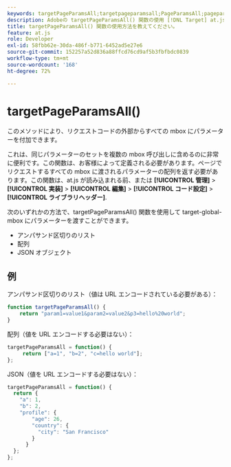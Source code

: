 ```yaml
---
keywords: targetPageParamsAll;targetpageparamsall;PageParamsAll;pageparamsall;page params;ページパラメーター;at.js;関数
description: Adobeの targetPageParamsAll() 関数の使用 [!DNL Target] at.js JavaScript ライブラリを使用して、リクエストコードの外部からすべての mbox にパラメーターを付加できます。
title: targetPageParamsAll() 関数の使用方法を教えてください。
feature: at.js
role: Developer
exl-id: 58fbb62e-30da-486f-b771-6452ad5e27e6
source-git-commit: 152257a52d836a88ffcd76cd9af5b3fbfbdc0839
workflow-type: tm+mt
source-wordcount: '168'
ht-degree: 72%

---
```


# targetPageParamsAll()

このメソッドにより、リクエストコードの外部からすべての mbox にパラメーターを付加できます。

これは、同じパラメーターのセットを複数の mbox 呼び出しに含めるのに非常に便利です。この関数は、お客様によって定義される必要があります。ページでリクエストするすべての mbox に渡されるパラメーターの配列を返す必要があります。この関数は、at.js が読み込まれる前、または **[!UICONTROL 管理]** > **[!UICONTROL 実装]** > **[!UICONTROL 編集]** > **[!UICONTROL コード設定]** > **[!UICONTROL ライブラリヘッダー]**.

次のいずれかの方法で、targetPageParamsAll() 関数を使用して target-global-mbox にパラメーターを渡すことができます。

* アンパサンド区切りのリスト
* 配列
* JSON オブジェクト

## 例

アンパサンド区切りのリスト（値は URL エンコードされている必要がある）：

```javascript
function targetPageParamsAll() { 
    return "param1=value1&param2=value2&p3=hello%20world"; 
}
```

配列（値を URL エンコードする必要はない）：

```javascript
targetPageParamsAll = function() { 
     return ["a=1", "b=2", "c=hello world"]; 
};
```

JSON（値を URL エンコードする必要はない）：

```javascript
targetPageParamsAll = function() { 
  return { 
    "a": 1, 
    "b": 2, 
    "profile": { 
        "age": 26, 
        "country": { 
          "city": "San Francisco" 
        } 
      } 
  }; 
};
```
